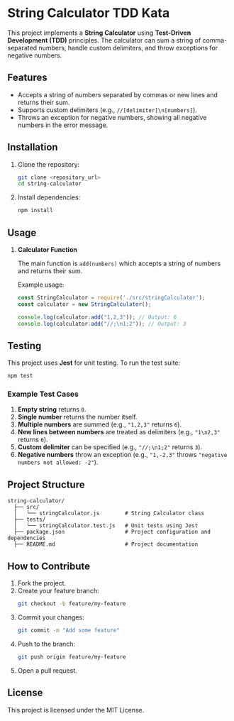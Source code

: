 # String Calculator TDD Kata

This project implements a **String Calculator** using **Test-Driven Development (TDD)** principles. The calculator can sum a string of comma-separated numbers, handle custom delimiters, and throw exceptions for negative numbers.

## Features

- Accepts a string of numbers separated by commas or new lines and returns their sum.
- Supports custom delimiters (e.g., `//[delimiter]\n[numbers]`).
- Throws an exception for negative numbers, showing all negative numbers in the error message.

## Installation

1. Clone the repository:
   ```bash
   git clone <repository_url>
   cd string-calculator
   ```

2. Install dependencies:
   ```bash
   npm install
   ```

## Usage

1. **Calculator Function**

   The main function is `add(numbers)` which accepts a string of numbers and returns their sum.

   Example usage:
   ```javascript
   const StringCalculator = require('./src/stringCalculator');
   const calculator = new StringCalculator();

   console.log(calculator.add("1,2,3")); // Output: 6
   console.log(calculator.add("//;\n1;2")); // Output: 3
   ```

## Testing

This project uses **Jest** for unit testing. To run the test suite:

```bash
npm test
```

### Example Test Cases

1. **Empty string** returns `0`.
2. **Single number** returns the number itself.
3. **Multiple numbers** are summed (e.g., `"1,2,3"` returns `6`).
4. **New lines between numbers** are treated as delimiters (e.g., `"1\n2,3"` returns `6`).
5. **Custom delimiter** can be specified (e.g., `"//;\n1;2"` returns `3`).
6. **Negative numbers** throw an exception (e.g., `"1,-2,3"` throws `"negative numbers not allowed: -2"`).

## Project Structure

```
string-calculator/
  ├── src/
  │   └── stringCalculator.js        # String Calculator class
  ├── tests/
  │   └── stringCalculator.test.js   # Unit tests using Jest
  ├── package.json                   # Project configuration and dependencies
  ├── README.md                      # Project documentation
```

## How to Contribute

1. Fork the project.
2. Create your feature branch:
   ```bash
   git checkout -b feature/my-feature
   ```
3. Commit your changes:
   ```bash
   git commit -m "Add some feature"
   ```
4. Push to the branch:
   ```bash
   git push origin feature/my-feature
   ```
5. Open a pull request.

## License

This project is licensed under the MIT License.